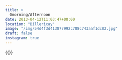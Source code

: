 ```yaml
---
title: >
  Gmorning/Afternoon
date: 2013-04-12T11:03:47+00:00
location: "Billericay"
image: "/img/54d4f3d413877992c788c743aaf1dc82.jpg"
draft: false
instagram: true
---
```


{{<photo src="/img/54d4f3d413877992c788c743aaf1dc82.jpg">}}

